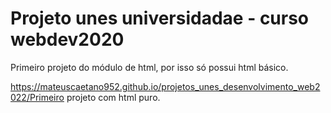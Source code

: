 # Projeto unes universidadae - curso webdev2020
Primeiro projeto do módulo de html, por isso só possui html básico.

https://mateuscaetano952.github.io/projetos_unes_desenvolvimento_web2022/Primeiro projeto com html puro.
